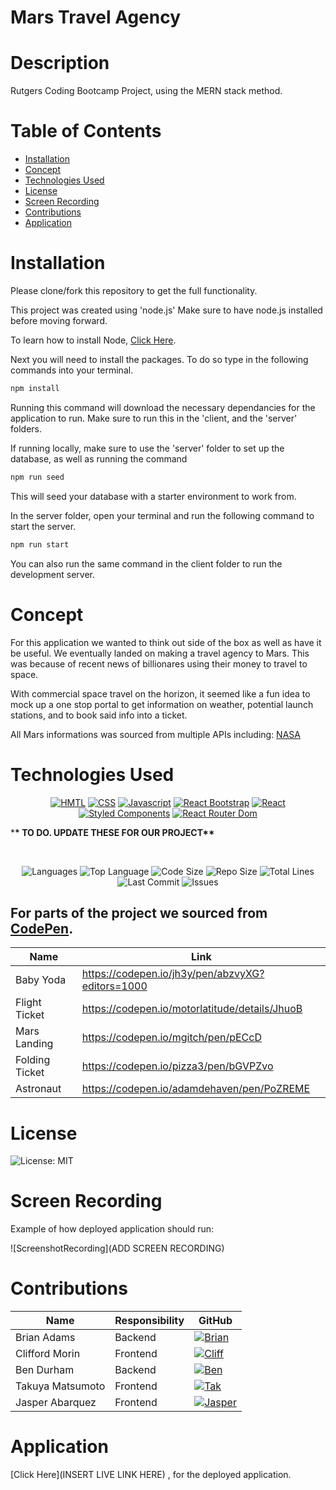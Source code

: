 # Mars Travel Agency

# Description

Rutgers Coding Bootcamp Project, using the MERN stack method.

# Table of Contents

- [Installation](#Installation)
- [Concept](#Concept)
- [Technologies Used](#Technologies-Used)
- [License](#License)
- [Screen Recording](#Screen-Recording)
- [Contributions](#Contributions)
- [Application](#Application)

# Installation

Please clone/fork this repository to get the full functionality.

This project was created using 'node.js' Make sure to have node.js installed before moving forward.

To learn how to install Node, [Click Here](https://nodejs.org/en/download/package-manager/).

Next you will need to install the packages. To do so type in the following commands into your terminal.

```bash
npm install
```

Running this command will download the necessary dependancies for the application to run. Make sure to run this in the 'client, and the 'server' folders.

If running locally, make sure to use the 'server' folder to set up the database, as well as running the command

```bash
npm run seed
```

This will seed your database with a starter environment to work from.

In the server folder, open your terminal and run the following command to start the server.

```bash
npm run start
```

You can also run the same command in the client folder to run the development server.

# Concept

For this application we wanted to think out side of the box as well as have it be useful. We eventually landed on making a travel agency to Mars. This was because of recent news of billionares using their money to travel to space.

With commercial space travel on the horizon, it seemed like a fun idea to mock up a one stop portal to get information on weather, potential launch stations, and to book said info into a ticket.


All Mars informations was sourced from multiple APIs including: [NASA](https://api.nasa.gov/)


# Technologies Used

<p align="center">
    <a href="https://developer.mozilla.org/en-US/docs/Web/HTML"><img src="https://img.shields.io/badge/-HTML-orange?style=for-the-badge"  alt="HMTL" /></a>
    <a href="https://developer.mozilla.org/en-US/docs/Web/CSS"><img src="https://img.shields.io/badge/-CSS-blue?style=for-the-badge" alt="CSS" /></a>
    <a href="https://www.javascript.com/"><img src="https://img.shields.io/badge/-Javascript-yellow?style=for-the-badge" alt="Javascript" /></a>
    <a href="https://react-bootstrap.github.io/"><img src="https://img.shields.io/badge/-React%20Bootstrap-teal?style=for-the-badge" alt="React Bootstrap" /></a>
    <a href="https://reactjs.org/"><img src="https://img.shields.io/badge/-React-blue?style=for-the-badge" alt="React" /></a>
     <a href="https://styled-components.com/"><img src="https://img.shields.io/badge/-Styled%20Components-yellow?style=for-the-badge" alt="Styled Components" /></a>
      <a href="https://reactrouter.com/web/guides/quick-start"><img src="https://img.shields.io/badge/-React%20Router%20Dom-teal?style=for-the-badge" alt="React Router Dom" /></a>

</p>

\***\* TO DO. UPDATE THESE FOR OUR PROJECT\*\***

</br>
<p align="center">
    <img src="https://img.shields.io/github/languages/count/thebadams/mars-travel-agency?style=plastic" alt="Languages" />
    <img src="https://img.shields.io/github/languages/top/thebadams/mars-travel-agency?style=plastic&labelColor=yellow" alt="Top Language" />
    <img src="https://img.shields.io/github/languages/code-size/thebadams/mars-travel-agency?style=plastic" alt="Code Size" />
    <img src="https://img.shields.io/github/repo-size/thebadams/mars-travel-agency?style=plastic" alt="Repo Size" />   
    <img src="https://img.shields.io/tokei/lines/github/thebadams/mars-travel-agency?style=plastic" alt="Total Lines" />
    <img src="https://img.shields.io/github/last-commit/thebadams/mars-travel-agency?style=plastic" alt="Last Commit" />  
    <img src="https://img.shields.io/github/issues/thebadams/mars-travel-agency?style=plastic" alt="Issues" />  
  
</p>

## For parts of the project we sourced from [CodePen](www.codepen.io).

| Name           | Link                                             |
| -------------- | ------------------------------------------------ |
| Baby Yoda      | https://codepen.io/jh3y/pen/abzvyXG?editors=1000 |
| Flight Ticket  | https://codepen.io/motorlatitude/details/JhuoB   |
| Mars Landing   | https://codepen.io/mgitch/pen/pECcD              |
| Folding Ticket | https://codepen.io/pizza3/pen/bGVPZvo            |
| Astronaut      | https://codepen.io/adamdehaven/pen/PoZREME       |

# License

![License: MIT](https://img.shields.io/badge/License-MIT-yellow.svg?style=flat-square)

# Screen Recording

Example of how deployed application should run:

![ScreenshotRecording](ADD SCREEN RECORDING)

# Contributions

| Name             | Responsibility | GitHub                                                                                                                              |
| ---------------- | -------------- | ----------------------------------------------------------------------------------------------------------------------------------- |
| Brian Adams      | Backend        | [![Brian](https://img.shields.io/badge/GitHub-Brian-FF7000.svg?style=flat-square&logo=github)](https://github.com/thebadams)        |
| Clifford Morin   | Frontend       | [![Cliff](https://img.shields.io/badge/GitHub-Clifford-1515CA.svg?style=flat-square&logo=github)](https://github.com/CliffordMorin) |
| Ben Durham       | Backend        | [![Ben](https://img.shields.io/badge/GitHub-Ben-368016.svg?style=flat-square&logo=github)](https://github.com/bdurham227)           |
| Takuya Matsumoto | Frontend       | [![Tak](https://img.shields.io/badge/GitHub-Takuya-7F11C9.svg?style=flat-square&logo=github)](https://github.com/TakuyaMats)        |
| Jasper Abarquez  | Frontend       | [![Jasper](https://img.shields.io/badge/GitHub-Jasper-B01030.svg?style=flat-square&logo=github)](https://github.com/KuyaJasper)     |

# Application

[Click Here](INSERT LIVE LINK HERE) , for the deployed application.
